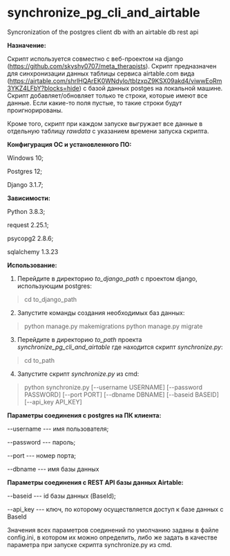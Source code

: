 # synchronize_pg_cli_and_airtable
Syncronization of the postgres client db with an airtable db rest api


**Назначение:**


Скрипт используется совместно с веб-проектом на django (https://github.com/skyshy0707/meta_therapists).
Скрипт предназначен для синхронизации данных таблицы сервиса airtable.com вида (https://airtable.com/shrlHQArEK0WNdylo/tblzxpZ9KSX09akd4/viwwEoRm3YKZ4LFbY?blocks=hide) с базой данных postges на локальной машине.
Скрипт добавляет/обновляет только те строки, которые имеют все данные. Если какие-то поля пустые, то такие строки будут проигнорированы.

Кроме того, скрипт при каждом запуске выгружает все данные в отдельную таблицу *rawdata* с указанием времени запуска скрипта.


**Конфигурация ОС и установленного ПО:**


Windows 10;

Postgres 12;

Django 3.1.7;


**Зависимости:**


Python 3.8.3;

request 2.25.1;

psycopg2 2.8.6;

sqlalchemy 1.3.23


**Использование:**

1) Перейдите в директорию *to_django_path* с проектом django, использующим postgres:


>cd to_django_path


2) Запустите команды создания необходимых баз данных:

>python manage.py makemigrations
>python manage.py migrate


3) Перейдите в директорию *to_path* проекта *synchronize_pg_cli_and_airtable* где находится скрипт *synchronize.py*:


>cd to_path


4) Запустите скрипт *synchronize.py* из cmd:


>python synchronize.py [--username USERNAME] [--password PASSWORD] [--port PORT] [--dbname DBNAME] [--baseid BASEID] [--api_key API_KEY]



**Параметры соединения с postgres на ПК клиента:**


--username --- имя пользователя;

--password --- пароль;

--port --- номер порта;

--dbname --- имя базы данных

**Параметры соединения с REST API базы данных Airtable:**


--baseid --- id базы данных (BaseId);

--api_key --- ключ, по которому осуществляется доступ к базе данных с BaseId



Значения всех параметров соединений по умолчанию заданы в файле config.ini, в котором их можно определить, либо же задать в качестве параметра при запуске скрипта synchronize.py из cmd.
